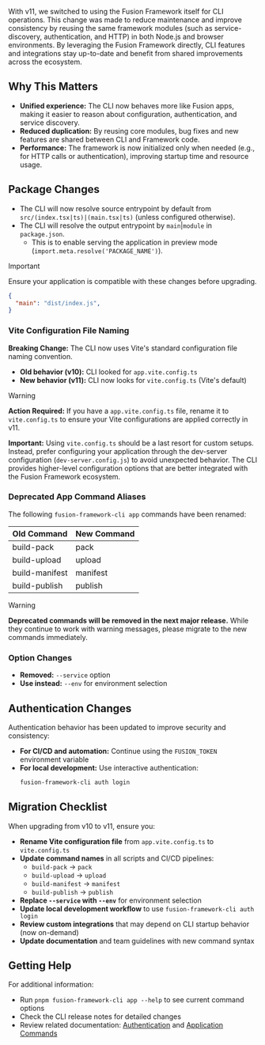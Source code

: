 With v11, we switched to using the Fusion Framework itself for CLI operations. This change was made to reduce maintenance and improve consistency by reusing the same framework modules (such as service-discovery, authentication, and HTTP) in both Node.js and browser environments. By leveraging the Fusion Framework directly, CLI features and integrations stay up-to-date and benefit from shared improvements across the ecosystem.

## Why This Matters
- **Unified experience:** The CLI now behaves more like Fusion apps, making it easier to reason about configuration, authentication, and service discovery.
- **Reduced duplication:** By reusing core modules, bug fixes and new features are shared between CLI and Framework code.
- **Performance:** The framework is now initialized only when needed (e.g., for HTTP calls or authentication), improving startup time and resource usage.

## Package Changes

- The CLI will now resolve source entrypoint by default from `src/(index.tsx|ts)|(main.tsx|ts)` (unless configured otherwise).
- The CLI will resolve the output entrypoint by `main`|`module` in `package.json`.
  - This is to enable serving the application in preview mode (`import.meta.resolve('PACKAGE_NAME')`).

> [!IMPORTANT]
> Ensure your application is compatible with these changes before upgrading.
> ```json
> {
>   "main": "dist/index.js",
> }
> ```

### Vite Configuration File Naming

**Breaking Change:** The CLI now uses Vite's standard configuration file naming convention.

- **Old behavior (v10):** CLI looked for `app.vite.config.ts`
- **New behavior (v11):** CLI now looks for `vite.config.ts` (Vite's default)

> [!WARNING]
> **Action Required:** If you have a `app.vite.config.ts` file, rename it to `vite.config.ts` to ensure your Vite configurations are applied correctly in v11.
> 
> **Important:** Using `vite.config.ts` should be a last resort for custom setups. Instead, prefer configuring your application through the dev-server configuration (`dev-server.config.js`) to avoid unexpected behavior. The CLI provides higher-level configuration options that are better integrated with the Fusion Framework ecosystem.

### Deprecated App Command Aliases

The following `fusion-framework-cli app` commands have been renamed:

| Old Command    | New Command |
| -------------- | ----------- |
| build-pack     | pack        |
| build-upload   | upload      |
| build-manifest | manifest    |
| build-publish  | publish     |

> [!WARNING]
> **Deprecated commands will be removed in the next major release.** While they continue to work with warning messages, please migrate to the new commands immediately.

### Option Changes
- **Removed:** `--service` option
- **Use instead:** `--env` for environment selection

## Authentication Changes

Authentication behavior has been updated to improve security and consistency:

- **For CI/CD and automation:** Continue using the `FUSION_TOKEN` environment variable
- **For local development:** Use interactive authentication:
  ```sh
  fusion-framework-cli auth login
  ```

## Migration Checklist

When upgrading from v10 to v11, ensure you:

- **Rename Vite configuration file** from `app.vite.config.ts` to `vite.config.ts`
- **Update command names** in all scripts and CI/CD pipelines:
   - `build-pack` → `pack`
   - `build-upload` → `upload` 
   - `build-manifest` → `manifest`
   - `build-publish` → `publish`
- **Replace `--service` with `--env`** for environment selection
- **Update local development workflow** to use `fusion-framework-cli auth login`
- **Review custom integrations** that may depend on CLI startup behavior (now on-demand)
- **Update documentation** and team guidelines with new command syntax

## Getting Help

For additional information:
- Run `pnpm fusion-framework-cli app --help` to see current command options
- Check the CLI release notes for detailed changes
- Review related documentation: [Authentication](auth.md) and [Application Commands](application.md)

